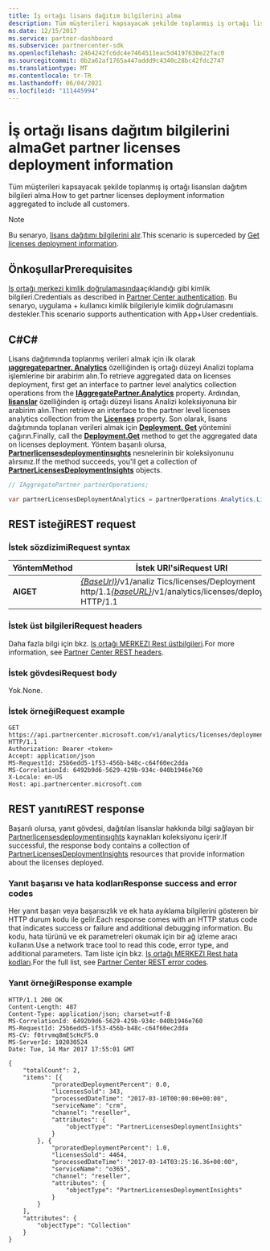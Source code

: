 ```yaml
---
title: İş ortağı lisans dağıtım bilgilerini alma
description: Tüm müşterileri kapsayacak şekilde toplanmış iş ortağı lisansları dağıtım bilgileri alma.
ms.date: 12/15/2017
ms.service: partner-dashboard
ms.subservice: partnercenter-sdk
ms.openlocfilehash: 2464242fc6dc4e7464511eac5d4197630e22fac0
ms.sourcegitcommit: 0b2a62af1765a447addd9c4340c28bc42fdc2747
ms.translationtype: MT
ms.contentlocale: tr-TR
ms.lasthandoff: 06/04/2021
ms.locfileid: "111445994"
---
```

# <a name="get-partner-licenses-deployment-information"></a><span data-ttu-id="2033b-103">İş ortağı lisans dağıtım bilgilerini alma</span><span class="sxs-lookup"><span data-stu-id="2033b-103">Get partner licenses deployment information</span></span>

<span data-ttu-id="2033b-104">Tüm müşterileri kapsayacak şekilde toplanmış iş ortağı lisansları dağıtım bilgileri alma.</span><span class="sxs-lookup"><span data-stu-id="2033b-104">How to get partner licenses deployment information aggregated to include all customers.</span></span>

> [!NOTE]
> <span data-ttu-id="2033b-105">Bu senaryo, [lisans dağıtımı bilgilerini alır](get-licenses-deployment-information.md).</span><span class="sxs-lookup"><span data-stu-id="2033b-105">This scenario is superceded by [Get licenses deployment information](get-licenses-deployment-information.md).</span></span>

## <a name="prerequisites"></a><span data-ttu-id="2033b-106">Önkoşullar</span><span class="sxs-lookup"><span data-stu-id="2033b-106">Prerequisites</span></span>

<span data-ttu-id="2033b-107">[Iş ortağı merkezi kimlik doğrulamasında](partner-center-authentication.md)açıklandığı gibi kimlik bilgileri.</span><span class="sxs-lookup"><span data-stu-id="2033b-107">Credentials as described in [Partner Center authentication](partner-center-authentication.md).</span></span> <span data-ttu-id="2033b-108">Bu senaryo, uygulama + kullanıcı kimlik bilgileriyle kimlik doğrulamasını destekler.</span><span class="sxs-lookup"><span data-stu-id="2033b-108">This scenario supports authentication with App+User credentials.</span></span>

## <a name="c"></a><span data-ttu-id="2033b-109">C\#</span><span class="sxs-lookup"><span data-stu-id="2033b-109">C\#</span></span>

<span data-ttu-id="2033b-110">Lisans dağıtımında toplanmış verileri almak için ilk olarak [**ıaggregatepartner. Analytics**](/dotnet/api/microsoft.store.partnercenter.ipartner.analytics) özelliğinden iş ortağı düzeyi Analizi toplama işlemlerine bir arabirim alın.</span><span class="sxs-lookup"><span data-stu-id="2033b-110">To retrieve aggregated data on licenses deployment, first get an interface to partner level analytics collection operations from the [**IAggregatePartner.Analytics**](/dotnet/api/microsoft.store.partnercenter.ipartner.analytics) property.</span></span> <span data-ttu-id="2033b-111">Ardından, [**lisanslar**](/dotnet/api/microsoft.store.partnercenter.analytics.ipartneranalyticscollection.licenses) özelliğinden iş ortağı düzeyi lisans Analizi koleksiyonuna bir arabirim alın.</span><span class="sxs-lookup"><span data-stu-id="2033b-111">Then retrieve an interface to the partner level licenses analytics collection from the [**Licenses**](/dotnet/api/microsoft.store.partnercenter.analytics.ipartneranalyticscollection.licenses) property.</span></span> <span data-ttu-id="2033b-112">Son olarak, lisans dağıtımında toplanan verileri almak için [**Deployment. Get**](/dotnet/api/microsoft.store.partnercenter.genericoperations.ientireentitycollectionretrievaloperations-2.get) yöntemini çağırın.</span><span class="sxs-lookup"><span data-stu-id="2033b-112">Finally, call the [**Deployment.Get**](/dotnet/api/microsoft.store.partnercenter.genericoperations.ientireentitycollectionretrievaloperations-2.get) method to get the aggregated data on licenses deployment.</span></span> <span data-ttu-id="2033b-113">Yöntem başarılı olursa, [**Partnerlicensesdeploymentinsıghts**](/dotnet/api/microsoft.store.partnercenter.models.analytics.partnerlicensesdeploymentinsights) nesnelerinin bir koleksiyonunu alırsınız.</span><span class="sxs-lookup"><span data-stu-id="2033b-113">If the method succeeds, you'll get a collection of [**PartnerLicensesDeploymentInsights**](/dotnet/api/microsoft.store.partnercenter.models.analytics.partnerlicensesdeploymentinsights) objects.</span></span>

``` csharp
// IAggregatePartner partnerOperations;

var partnerLicensesDeploymentAnalytics = partnerOperations.Analytics.Licenses.Deployment.Get();
```

## <a name="rest-request"></a><span data-ttu-id="2033b-114">REST isteği</span><span class="sxs-lookup"><span data-stu-id="2033b-114">REST request</span></span>

### <a name="request-syntax"></a><span data-ttu-id="2033b-115">İstek sözdizimi</span><span class="sxs-lookup"><span data-stu-id="2033b-115">Request syntax</span></span>

| <span data-ttu-id="2033b-116">Yöntem</span><span class="sxs-lookup"><span data-stu-id="2033b-116">Method</span></span>  | <span data-ttu-id="2033b-117">İstek URI'si</span><span class="sxs-lookup"><span data-stu-id="2033b-117">Request URI</span></span>                                                                           |
|---------|---------------------------------------------------------------------------------------|
| <span data-ttu-id="2033b-118">**Al**</span><span class="sxs-lookup"><span data-stu-id="2033b-118">**GET**</span></span> | <span data-ttu-id="2033b-119">[*{BaseUrl}*](partner-center-rest-urls.md)/v1/analiz Tics/licenses/Deployment http/1.1</span><span class="sxs-lookup"><span data-stu-id="2033b-119">[*{baseURL}*](partner-center-rest-urls.md)/v1/analytics/licenses/deployment HTTP/1.1</span></span> |

### <a name="request-headers"></a><span data-ttu-id="2033b-120">İstek üst bilgileri</span><span class="sxs-lookup"><span data-stu-id="2033b-120">Request headers</span></span>

<span data-ttu-id="2033b-121">Daha fazla bilgi için bkz. [Iş ortağı MERKEZI Rest üstbilgileri](headers.md).</span><span class="sxs-lookup"><span data-stu-id="2033b-121">For more information, see [Partner Center REST headers](headers.md).</span></span>

### <a name="request-body"></a><span data-ttu-id="2033b-122">İstek gövdesi</span><span class="sxs-lookup"><span data-stu-id="2033b-122">Request body</span></span>

<span data-ttu-id="2033b-123">Yok.</span><span class="sxs-lookup"><span data-stu-id="2033b-123">None.</span></span>

### <a name="request-example"></a><span data-ttu-id="2033b-124">İstek örneği</span><span class="sxs-lookup"><span data-stu-id="2033b-124">Request example</span></span>

```http
GET https://api.partnercenter.microsoft.com/v1/analytics/licenses/deployment HTTP/1.1
Authorization: Bearer <token>
Accept: application/json
MS-RequestId: 25b6edd5-1f53-456b-b48c-c64f60ec2dda
MS-CorrelationId: 6492b9d6-5629-429b-934c-040b1946e760
X-Locale: en-US
Host: api.partnercenter.microsoft.com
```

## <a name="rest-response"></a><span data-ttu-id="2033b-125">REST yanıtı</span><span class="sxs-lookup"><span data-stu-id="2033b-125">REST response</span></span>

<span data-ttu-id="2033b-126">Başarılı olursa, yanıt gövdesi, dağıtılan lisanslar hakkında bilgi sağlayan bir [Partnerlicensesdeploymentinsıghts](analytics-resources.md#partnerlicensesdeploymentinsights) kaynakları koleksiyonu içerir.</span><span class="sxs-lookup"><span data-stu-id="2033b-126">If successful, the response body contains a collection of [PartnerLicensesDeploymentInsights](analytics-resources.md#partnerlicensesdeploymentinsights) resources that provide information about the licenses deployed.</span></span>

### <a name="response-success-and-error-codes"></a><span data-ttu-id="2033b-127">Yanıt başarısı ve hata kodları</span><span class="sxs-lookup"><span data-stu-id="2033b-127">Response success and error codes</span></span>

<span data-ttu-id="2033b-128">Her yanıt başarı veya başarısızlık ve ek hata ayıklama bilgilerini gösteren bir HTTP durum kodu ile gelir.</span><span class="sxs-lookup"><span data-stu-id="2033b-128">Each response comes with an HTTP status code that indicates success or failure and additional debugging information.</span></span> <span data-ttu-id="2033b-129">Bu kodu, hata türünü ve ek parametreleri okumak için bir ağ izleme aracı kullanın.</span><span class="sxs-lookup"><span data-stu-id="2033b-129">Use a network trace tool to read this code, error type, and additional parameters.</span></span> <span data-ttu-id="2033b-130">Tam liste için bkz. [Iş ortağı MERKEZI Rest hata kodları](error-codes.md).</span><span class="sxs-lookup"><span data-stu-id="2033b-130">For the full list, see [Partner Center REST error codes](error-codes.md).</span></span>

### <a name="response-example"></a><span data-ttu-id="2033b-131">Yanıt örneği</span><span class="sxs-lookup"><span data-stu-id="2033b-131">Response example</span></span>

```http
HTTP/1.1 200 OK
Content-Length: 487
Content-Type: application/json; charset=utf-8
MS-CorrelationId: 6492b9d6-5629-429b-934c-040b1946e760
MS-RequestId: 25b6edd5-1f53-456b-b48c-c64f60ec2dda
MS-CV: f0trvmq8mEScHcFS.0
MS-ServerId: 102030524
Date: Tue, 14 Mar 2017 17:55:01 GMT

{
    "totalCount": 2,
    "items": [{
            "proratedDeploymentPercent": 0.0,
            "licensesSold": 343,
            "processedDateTime": "2017-03-10T00:00:00+00:00",
            "serviceName": "crm",
            "channel": "reseller",
            "attributes": {
                "objectType": "PartnerLicensesDeploymentInsights"
            }
        }, {
            "proratedDeploymentPercent": 1.0,
            "licensesSold": 4464,
            "processedDateTime": "2017-03-14T03:25:16.36+00:00",
            "serviceName": "o365",
            "channel": "reseller",
            "attributes": {
                "objectType": "PartnerLicensesDeploymentInsights"
            }
        }
    ],
    "attributes": {
        "objectType": "Collection"
    }
}
```
